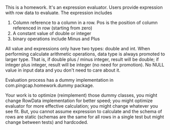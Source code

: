 This is a homework.
It's an expression evaluator. Users provide expression with row data to evaluate.
The expression includes 

1. Column reference to a column in a row. Pos is the position of column referenced in row (starting from zero)
2. A constant value of double or integer
3. binary operations include Minus and Plus

All value and expressions only have two types: double and int. When performing calculate arithmetic operations, data type is always promoted to larger type. That is, if double plus / minus integer, result will be double; if integer plus integer, result will be integer (no need for promotion).
No NULL value in input data and you don't need to care about it.

Evaluation process has a dummy implementation in com.pingcap.homework.dummy package. 

Your work is to optimize (reimplement) those dummy classes, you might change RowData implementation for better speed; you might optimize evaluator for more effective calculation; you might change whatever you see fit.
But, you cannot assume expression to calculate and the schema of rows are static (schemas are the same for all rows in a single test but might change between tests) and hardcoded.
